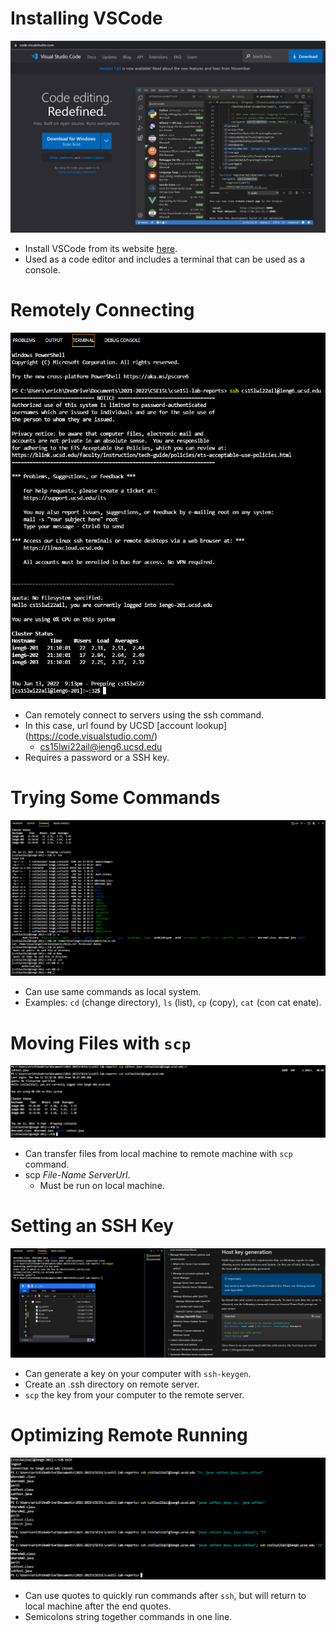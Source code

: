 # Installing VSCode
![Image](vsInstall.PNG)
* Install VSCode from its website [here](https://code.visualstudio.com/).
* Used as a code editor and includes a terminal that can be used as a console.
# Remotely Connecting
![Image](remotelyConnecting.PNG)
* Can remotely connect to servers using the ssh command.
* In this case, url found by UCSD [account lookup] (https://code.visualstudio.com/)
    * cs15lwi22ail@ieng6.ucsd.edu
* Requires a password or a SSH key.
# Trying Some Commands
![Image](commandTest.PNG)
* Can use same commands as local system.
* Examples: `cd` (change directory), `ls` (list), `cp` (copy), `cat` (con cat enate). 
# Moving Files with `scp`
![Image](sshTest.PNG)
* Can transfer files from local machine to remote machine with `scp` command.
* scp  _File-Name_  _ServerUrl_.
    * Must be run on local machine.
# Setting an SSH Key
![Image](keyGeneration.PNG)
* Can generate a key on your computer with `ssh-keygen`.
* Create an .ssh directory on remote server.
* `scp` the key from your computer to the remote server.
# Optimizing Remote Running
![Image](sshShortcuts.PNG)
* Can use quotes to quickly run commands after `ssh`, but will return to local machine after the end quotes.
* Semicolons string together commands in one line.